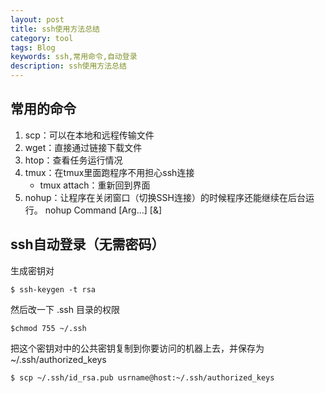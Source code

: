 ```yaml
---
layout: post
title: ssh使用方法总结
category: tool
tags: Blog
keywords: ssh,常用命令,自动登录
description: ssh使用方法总结
---
```


## 常用的命令

1. scp：可以在本地和远程传输文件
2. wget：直接通过链接下载文件
3. htop：查看任务运行情况
4. tmux：在tmux里面跑程序不用担心ssh连接
    * tmux attach：重新回到界面
5. nohup：让程序在关闭窗口（切换SSH连接）的时候程序还能继续在后台运行。
    nohup Command [Arg...] [&]

## ssh自动登录（无需密码）

生成密钥对

    $ ssh-keygen -t rsa

然后改一下 .ssh 目录的权限

    $chmod 755 ~/.ssh

把这个密钥对中的公共密钥复制到你要访问的机器上去，并保存为 ~/.ssh/authorized_keys

    $ scp ~/.ssh/id_rsa.pub usrname@host:~/.ssh/authorized_keys



